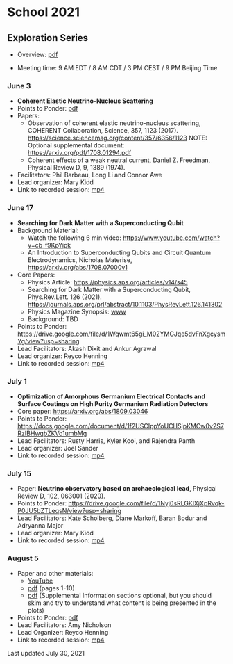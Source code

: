 # School 2021

## Exploration Series

- Overview: [pdf](https://drive.google.com/uc?id=1GweH-ZcilGQiPIrHUoUx-BsFVf6vNArS)

- Meeting time: 9 AM EDT / 8 AM CDT / 3 PM CEST / 9 PM Beijing Time

### June 3
- <b>Coherent Elastic Neutrino-Nucleus Scattering</b>
- Points to Ponder: [pdf](https://drive.google.com/file/d/1Wqwmt65gi_M02YMGJqe5dvFnXgcysmYg/view?usp=sharing)
- Papers: 
  - Observation of coherent elastic neutrino-nucleus scattering, COHERENT Collaboration, Science, 357, 1123 (2017). https://science.sciencemag.org/content/357/6356/1123 NOTE:  Optional supplemental document:  https://arxiv.org/pdf/1708.01294.pdf
  - Coherent effects of a weak neutral current, Daniel Z. Freedman, Physical Review D, 9, 1389 (1974).
- Facilitators: Phil Barbeau, Long Li and Connor Awe
- Lead organizer: Mary Kidd
- Link to recorded session:  [mp4](https://drive.google.com/file/d/1UG0QK7yIFDsSL6eOgfjpP6mhPHhgsJLy/view?usp=sharing)

### June 17
- <b>Searching for Dark Matter with a Superconducting Qubit</b>
- Background Material:
  - Watch the following 6 min video: https://www.youtube.com/watch?v=cb_f9KpYipk
  - An Introduction to Superconducting Qubits and Circuit Quantum Electrodynamics, Nicholas Materise, https://arxiv.org/abs/1708.07000v1
- Core Papers:
  - Physics Article: https://physics.aps.org/articles/v14/s45
  - Searching for Dark Matter with a Superconducting Qubit,  Phys.Rev.Lett. 126 (2021). https://journals.aps.org/prl/abstract/10.1103/PhysRevLett.126.141302
  - Physics Magazine Synopsis: [www](https://physics.aps.org/articles/v14/s45)
  - Background: TBD   
- Points to Ponder: https://drive.google.com/file/d/1Wqwmt65gi_M02YMGJqe5dvFnXgcysmYg/view?usp=sharing
- Lead Facilitators: Akash Dixit and Ankur Agrawal
- Lead organizer: Reyco Henning
- Link to recorded session: [mp4](https://drive.google.com/file/d/1aluiSSWok4qgXkfvci_d6m0aPy_280Bq/view?usp=sharing)

### July 1
- <b>Optimization of Amorphous Germanium Electrical Contacts and Surface Coatings on High Purity Germanium Radiation Detectors</b>
- Core paper: https://arxiv.org/abs/1809.03046
- Points to Ponder: https://docs.google.com/document/d/1f2USCIppYoUCHSjpKMCw0v2S7RzIBHwqbZKVo1umbMg
- Lead Facilitators: Rusty Harris, Kyler Kooi, and Rajendra Panth
- Lead organizer: Joel Sander
- Link to recorded session:  [mp4](https://drive.google.com/file/d/1CLKYlLlMHCvXihkyp6Llp45yIdLQ6eqC/view?usp=sharing)

### July 15
- Paper: <b>Neutrino observatory based on archaeological lead</b>, Physical Review D, 102, 063001 (2020).
- Points to Ponder: https://drive.google.com/file/d/1Nyj0sRLGKlXjXpRvqk-P0JU5bZTLeqsN/view?usp=sharing
- Lead Facilitators: Kate Scholberg, Diane Markoff, Baran Bodur and Adryanna Major
- Lead organizer:  Mary Kidd
- Link to recorded session:  [mp4](https://drive.google.com/file/d/1ZkUCD6DwW_xuDYrldV4p1dEgwK-h0Mqz/view?usp=sharing)
 
### August 5
- Paper and other materials:
    - [YouTube](https://www.youtube.com/watch?v=FsN34Sm6Ldo)
    - [pdf](https://arxiv.org/pdf/1910.07961.pdf) (pages 1-10)
    - [pdf](https://arxiv.org/pdf/1805.12130.pdf) (Supplemental Information sections optional, but you should skim and try to understand what content is being presented in the plots)
- Points to Ponder: [pdf](https://drive.google.com/file/d/1mntgdSrnITNCWh_LD7KloP0yKAoKiI9x/view?usp=sharing)
- Lead Facilitators: Amy Nicholson
- Lead Organizer:  Reyco Henning
- Link to recorded session:  [mp4](https://drive.google.com/file/d/1XXOzCT2R_cmz5ARWwI6Mw5JXtvr6fhOD/view?usp=sharing)

Last updated July 30, 2021
